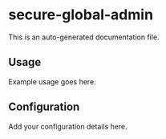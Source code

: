 # secure-global-admin

This is an auto-generated documentation file.

## Usage

Example usage goes here.

## Configuration

Add your configuration details here.